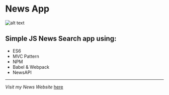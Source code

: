 # News App

![alt text](https://img.icons8.com/cotton/100/000000/owl.png "Logo Title Text 1")

##   Simple JS News Search app using: 
* ES6 
* MVC Pattern 
* NPM
* Babel & Webpack
* NewsAPI 

***

*Visit my News Website* [here](https://polina-krukovich.github.io/NewsAPI/) 
